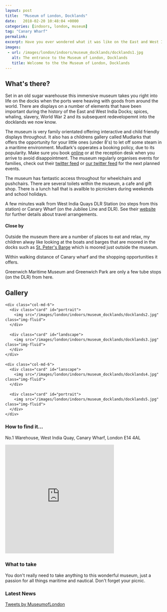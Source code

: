 ```yaml
---
layout: post
title:  "Museum of London, Docklands"
date:   2018-02-20 10:48:04 +0000
categories: [indoors, london, museum]
tag: "Canary Wharf"
permalink: 
excerpt: Have you ever wondered what it was like on the East and West India Docks before the financial district moved in? Find out about the interesting goods that came into the city.  Read stories from mariners, slaves and whalers. Enjoy a mulitude of wonderful family activites.
images:
 - url: /images/london/indoors/museum_docklands/docklands1.jpg
   alt: The entrance to the Museum of London, Docklands
   title: Welcome to the the Museum of London, Docklands
---
```


## What's there?

Set in an old sugar warehouse this immersive museum takes you right into life on the docks when the ports were heaving with goods from around the world.  There are displays on a number of elements that have been important during the history of the East and West India Docks; spices, whaling, slavery, World War 2 and its subsequent redevelopemnt into the docklands we now know.

The museum is very family orientated offering interactive and child friendly displays throughout.  It also has a childrens gallery called Mudlarks that offers the opportunity for your little ones (under 8's) to let off some steam in a maritime environment.  Mudlark's opperates a booking policy, due to its popularity. Make sure you book [online](https://www.museumoflondon.org.uk/museum-london-docklands/event-detail?id=2808) or at the reception desk when you arrive to avoid disappointment.  The museum regularly organises events for families, check out their [twitter feed](https://twitter.com/MuseumofLondon) or [our twitter feed](https://twitter.com/JustAddAPicnic) for the next planned events.

The museum has fantastic access throughout for wheelchairs and pushchairs. There are several toilets within the museum, a cafe and gift shop.  There is a lunch hall that is availble to picnickers during weekends and school holidays.

A few minutes walk from West India Quays DLR Station (no steps from this station) or Canary Wharf (on the Jubilee Line and DLR).  See their [website](https://www.museumoflondon.org.uk/museum-london-docklands/plan-your-visit) for further details about travel arrangements.


#### Close by

Outside the museum there are a number of places to eat and relax, my children alway like looking at the boats and barges that are moored in the docks such as [St. Peter's Barge](http://stpetersbarge.org/) which is moored just outside the museum.

Within walking distance of Canary wharf and the shopping opportunities it offers.

Greenwich Maritime Museum and Greenwich Park are only a few tube stops (on the DLR) from here.

## Gallery

<div class="container">

  <div class="row">

    <div class="col-md-6">
      <div class="card" id="portrait">
        <img src="/images/london/indoors/museum_docklands/docklands2.jpg" class="img-fluid">
      </div>

      <div class="card" id="landscape">
        <img src="/images/london/indoors/museum_docklands/docklands3.jpg" class="img-fluid">
      </div>  
    </div>

    <div class="col-md-6">
      <div class="card" id="lanscape">
        <img src="/images/london/indoors/museum_docklands/docklands4.jpg" class="img-fluid">
      </div>

      <div class="card" id="portrait">
        <img src="/images/london/indoors/museum_docklands/docklands5.jpg" class="img-fluid">
      </div>
    </div>

<!--     <div class="col-md-4">
      <div class="card" id="portrait">
        <img src="" class="img-fluid">
      </div>

      <div class="card" id="landscape">
        <img src="" class="img-fluid">
      </div>
    </div> -->

  </div>      
</div>


### How to find it...
No.1 Warehouse, West India Quay, Canary Wharf, London E14 4AL

<iframe src="https://www.google.com/maps/embed?pb=!1m18!1m12!1m3!1d2483.3125092742316!2d-0.026053084158590725!3d51.507482418518094!2m3!1f0!2f0!3f0!3m2!1i1024!2i768!4f13.1!3m3!1m2!1s0x487602c7b0543655%3A0xfff66a923afecf31!2sMuseum+of+London+Docklands!5e0!3m2!1sen!2suk!4v1519134410204" width="350" height="350" frameborder="0" style="border:0" allowfullscreen></iframe>

### What to take
You don't really need to take anything to this wonderful museum, just a passion for all things maritime and nautical.  Don't forget your picnic.

### Latest News

<a class="twitter-timeline" data-width="1000" data-height="500" href="https://twitter.com/MuseumofLondon?ref_src=twsrc%5Etfw">Tweets by MuseumofLondon</a> <script async src="https://platform.twitter.com/widgets.js" charset="utf-8"></script>
